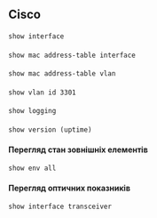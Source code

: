

## Cisco
####
    show interface
#### 
    show mac address-table interface
#### 
    show mac address-table vlan
#### 
    show vlan id 3301
#### 
    show logging
#### 
    show version (uptime)

#### Перегляд стан зовнішніх елементів
    show env all

#### Перегляд оптичних показників
    show interface transceiver
